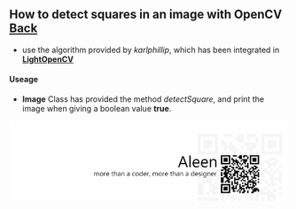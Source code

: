## How to detect squares in an image with OpenCV [Back](./qa.md)

- use the algorithm provided by *karlphillip*, which has been integrated in [**LightOpenCV**](https://github.com/aleen42/LightOpenCV)

#### Useage

- **Image** Class has provided the method *detectSquare*, and print the image when giving a boolean value **true**.


<a href="http://aleen42.github.io/" target="_blank" ><img src="./../pic/tail.gif"></a>
